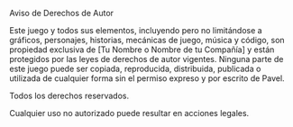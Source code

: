 Aviso de Derechos de Autor

Este juego y todos sus elementos, incluyendo pero no limitándose a gráficos, personajes, historias, mecánicas de juego, música y código, son propiedad exclusiva de [Tu Nombre o Nombre de tu Compañía] y están protegidos por las leyes de derechos de autor vigentes. Ninguna parte de este juego puede ser copiada, reproducida, distribuida, publicada o utilizada de cualquier forma sin el permiso expreso y por escrito de Pavel.

Todos los derechos reservados.

Cualquier uso no autorizado puede resultar en acciones legales.
